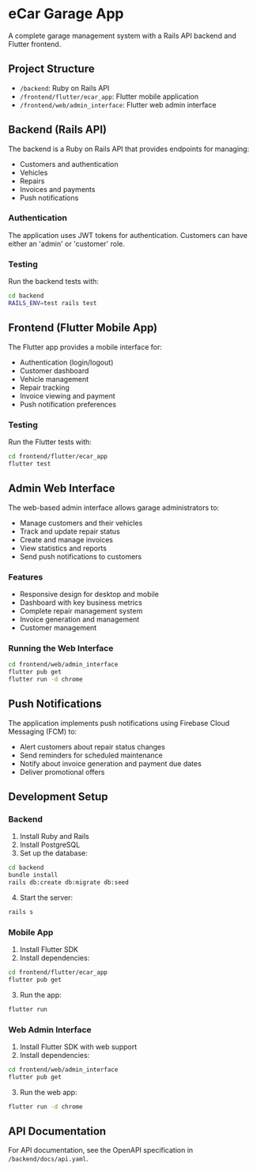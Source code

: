 # eCar Garage App

A complete garage management system with a Rails API backend and Flutter frontend.

## Project Structure

- `/backend`: Ruby on Rails API
- `/frontend/flutter/ecar_app`: Flutter mobile application
- `/frontend/web/admin_interface`: Flutter web admin interface

## Backend (Rails API)

The backend is a Ruby on Rails API that provides endpoints for managing:

- Customers and authentication
- Vehicles
- Repairs
- Invoices and payments
- Push notifications

### Authentication

The application uses JWT tokens for authentication. Customers can have either an 'admin' or 'customer' role.

### Testing

Run the backend tests with:

```bash
cd backend
RAILS_ENV=test rails test
```

## Frontend (Flutter Mobile App)

The Flutter app provides a mobile interface for:

- Authentication (login/logout)
- Customer dashboard
- Vehicle management
- Repair tracking
- Invoice viewing and payment
- Push notification preferences

### Testing

Run the Flutter tests with:

```bash
cd frontend/flutter/ecar_app
flutter test
```

## Admin Web Interface

The web-based admin interface allows garage administrators to:

- Manage customers and their vehicles
- Track and update repair status
- Create and manage invoices
- View statistics and reports
- Send push notifications to customers

### Features

- Responsive design for desktop and mobile
- Dashboard with key business metrics
- Complete repair management system
- Invoice generation and management
- Customer management

### Running the Web Interface

```bash
cd frontend/web/admin_interface
flutter pub get
flutter run -d chrome
```

## Push Notifications

The application implements push notifications using Firebase Cloud Messaging (FCM) to:

- Alert customers about repair status changes
- Send reminders for scheduled maintenance
- Notify about invoice generation and payment due dates
- Deliver promotional offers

## Development Setup

### Backend

1. Install Ruby and Rails
2. Install PostgreSQL
3. Set up the database:

```bash
cd backend
bundle install
rails db:create db:migrate db:seed
```

4. Start the server:

```bash
rails s
```

### Mobile App

1. Install Flutter SDK
2. Install dependencies:

```bash
cd frontend/flutter/ecar_app
flutter pub get
```

3. Run the app:

```bash
flutter run
```

### Web Admin Interface

1. Install Flutter SDK with web support
2. Install dependencies:

```bash
cd frontend/web/admin_interface
flutter pub get
```

3. Run the web app:

```bash
flutter run -d chrome
```

## API Documentation

For API documentation, see the OpenAPI specification in `/backend/docs/api.yaml`. 